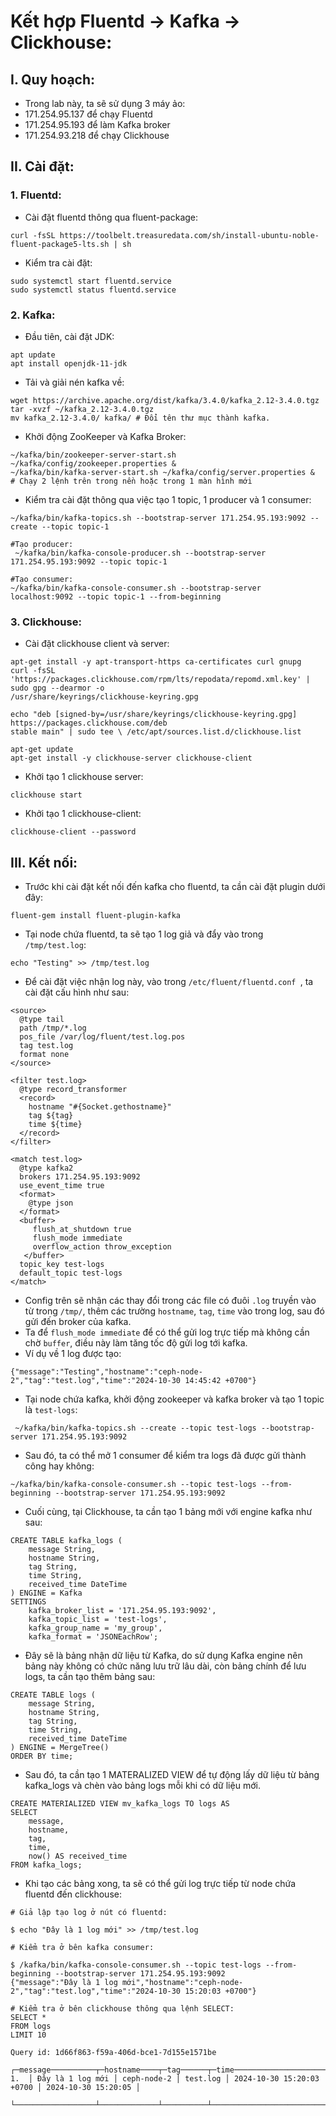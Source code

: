 # Kết hợp Fluentd -> Kafka -> Clickhouse:

## I. Quy hoạch:
- Trong lab này, ta sẽ sử dụng 3 máy ảo:
- 171.254.95.137 để chạy Fluentd
- 171.254.95.193 để làm Kafka broker
- 171.254.93.218 để chạy Clickhouse

## II. Cài đặt:
### 1. Fluentd:
- Cài đặt fluentd thông qua fluent-package:

```
curl -fsSL https://toolbelt.treasuredata.com/sh/install-ubuntu-noble-fluent-package5-lts.sh | sh
```
- Kiểm tra cài đặt:
```
sudo systemctl start fluentd.service
sudo systemctl status fluentd.service
```
### 2. Kafka:
- Đầu tiên, cài đặt JDK:
```
apt update
apt install openjdk-11-jdk
```
- Tải và giải nén kafka về:
```
wget https://archive.apache.org/dist/kafka/3.4.0/kafka_2.12-3.4.0.tgz
tar -xvzf ~/kafka_2.12-3.4.0.tgz
mv kafka_2.12-3.4.0/ kafka/ # Đổi tên thư mục thành kafka.
```
-  Khởi động ZooKeeper và Kafka Broker:
```
~/kafka/bin/zookeeper-server-start.sh ~/kafka/config/zookeeper.properties &
~/kafka/bin/kafka-server-start.sh ~/kafka/config/server.properties &
# Chạy 2 lệnh trên trong nền hoặc trong 1 màn hình mới
```
- Kiểm tra cài đặt thông qua việc tạo 1 topic, 1 producer và 1 consumer:
```
~/kafka/bin/kafka-topics.sh --bootstrap-server 171.254.95.193:9092 --create --topic topic-1

#Tạo producer: 
 ~/kafka/bin/kafka-console-producer.sh --bootstrap-server 171.254.95.193:9092 --topic topic-1

#Tạo consumer:
~/kafka/bin/kafka-console-consumer.sh --bootstrap-server localhost:9092 --topic topic-1 --from-beginning
```
### 3. Clickhouse:

- Cài đặt clickhouse client và server:
```
apt-get install -y apt-transport-https ca-certificates curl gnupg
curl -fsSL 'https://packages.clickhouse.com/rpm/lts/repodata/repomd.xml.key' | sudo gpg --dearmor -o
/usr/share/keyrings/clickhouse-keyring.gpg

echo "deb [signed-by=/usr/share/keyrings/clickhouse-keyring.gpg] https://packages.clickhouse.com/deb
stable main" | sudo tee \ /etc/apt/sources.list.d/clickhouse.list

apt-get update
apt-get install -y clickhouse-server clickhouse-client
```
- Khởi tạo 1 clickhouse server:
```
clickhouse start
```
- Khởi tạo 1 clickhouse-client:
```
clickhouse-client --password
```
## III. Kết nối:
- Trước khi cài đặt kết nối đến kafka cho fluentd, ta cần cài đặt plugin dưới đây:
```
fluent-gem install fluent-plugin-kafka  
```
- Tại node chứa fluentd, ta sẽ tạo 1 log giả và đẩy vào trong `/tmp/test.log`:
```
echo "Testing" >> /tmp/test.log
```
- Để cài đặt việc nhận log này, vào trong `/etc/fluent/fluentd.conf `, ta cài đặt cấu hình như sau:
```
<source>
  @type tail
  path /tmp/*.log
  pos_file /var/log/fluent/test.log.pos
  tag test.log
  format none
</source>

<filter test.log>
  @type record_transformer
  <record>
    hostname "#{Socket.gethostname}"
    tag ${tag}
    time ${time}
  </record>
</filter>

<match test.log>
  @type kafka2
  brokers 171.254.95.193:9092
  use_event_time true
  <format>
    @type json
  </format>
  <buffer>
     flush_at_shutdown true
     flush_mode immediate
     overflow_action throw_exception
   </buffer>
  topic_key test-logs
  default_topic test-logs
</match>
```
- Config trên sẽ nhận các thay đổi trong các file có đuôi `.log` truyền vào từ trong `/tmp/`, thêm các trường `hostname`, `tag`, `time` vào trong log, sau đó gửi đến broker của kafka.
- Ta để `flush_mode immediate` để có thể gửi log trực tiếp mà không cần chờ `buffer`, điều này làm tăng tốc độ gửi log tới kafka.
- Ví dụ về 1 log được tạo:
```
{"message":"Testing","hostname":"ceph-node-2","tag":"test.log","time":"2024-10-30 14:45:42 +0700"}
```
- Tại node chứa kafka, khởi động zookeeper và kafka broker và tạo 1 topic là `test-logs`:
```
 ~/kafka/bin/kafka-topics.sh --create --topic test-logs --bootstrap-server 171.254.95.193:9092
```
- Sau đó, ta có thể mở 1 consumer để kiểm tra logs đã được gửi thành công hay không:
```
~/kafka/bin/kafka-console-consumer.sh --topic test-logs --from-beginning --bootstrap-server 171.254.95.193:9092
```
- Cuối cùng, tại Clickhouse, ta cần tạo 1 bảng mới với engine kafka như sau:
```
CREATE TABLE kafka_logs (
    message String,
    hostname String,
    tag String,
    time String,
    received_time DateTime
) ENGINE = Kafka
SETTINGS
    kafka_broker_list = '171.254.95.193:9092',
    kafka_topic_list = 'test-logs',
    kafka_group_name = 'my_group',
    kafka_format = 'JSONEachRow';
```
- Đây sẽ là bảng nhận dữ liệu từ Kafka, do sử dụng Kafka engine nên bảng này không có chức năng lưu trữ lâu dài, còn bảng chính để lưu logs, ta cần tạo thêm bảng sau:
```
CREATE TABLE logs (
    message String,
    hostname String,
    tag String,
    time String,
    received_time DateTime
) ENGINE = MergeTree()
ORDER BY time;
```
- Sau đó, ta cần tạo 1 MATERALIZED VIEW để tự động lấy dữ liệu từ bảng kafka_logs và chèn vào bảng logs mỗi khi có dữ liệu mới.
```
CREATE MATERIALIZED VIEW mv_kafka_logs TO logs AS
SELECT
    message,
    hostname,
    tag,
    time,
    now() AS received_time
FROM kafka_logs;
```
- Khi tạo các bảng xong, ta sẽ có thể gửi log trực tiếp từ node chứa fluentd đến clickhouse:

```
# Giả lập tạo log ở nút có fluentd:

$ echo "Đây là 1 log mới" >> /tmp/test.log

# Kiểm tra ở bên kafka consumer:

$ /kafka/bin/kafka-console-consumer.sh --topic test-logs --from-beginning --bootstrap-server 171.254.95.193:9092
{"message":"Đây là 1 log mới","hostname":"ceph-node-2","tag":"test.log","time":"2024-10-30 15:20:03 +0700"}

# Kiểm tra ở bên clickhouse thông qua lệnh SELECT:
SELECT *
FROM logs
LIMIT 10

Query id: 1d66f863-f59a-406d-bce1-7d155e1571be
    ┌─message──────────┬─hostname────┬─tag──────┬─time──────────────────────┬───────received_time─┐
1.  │ Đây là 1 log mới │ ceph-node-2 │ test.log │ 2024-10-30 15:20:03 +0700 │ 2024-10-30 15:20:05 │
    └──────────────────┴─────────────┴──────────┴───────────────────────────┴─────────────────────┘
```